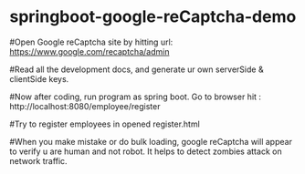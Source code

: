 # springboot-google-reCaptcha-demo

#Open Google reCaptcha site by hitting url: https://www.google.com/recaptcha/admin 

#Read all the development docs, and generate ur own serverSide & clientSide keys.

#Now after coding, run program as spring boot. Go to browser hit : http://localhost:8080/employee/register 

#Try to register employees in opened register.html

#When you make mistake or do bulk loading, google reCaptcha will appear to verify u are human and not robot. It helps to detect zombies attack on network traffic.
